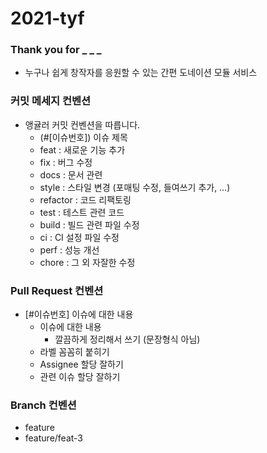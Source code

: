# 2021-tyf

### Thank you for _ _ _

- 누구나 쉽게 창작자를 응원할 수 있는 간편 도네이션 모듈 서비스

### 커밋 메세지 컨벤션

- 앵귤러 커밋 컨벤션을 따릅니다.
  - (#[이슈번호])  이슈 제목
  - feat :  새로운 기능 추가
  - fix : 버그 수정
  - docs : 문서 관련
  - style : 스타일 변경 (포매팅 수정, 들여쓰기 추가, …)
  - refactor : 코드 리팩토링
  - test : 테스트 관련 코드
  - build : 빌드 관련 파일 수정
  - ci : CI 설정 파일 수정
  - perf : 성능 개선
  - chore : 그 외 자잘한 수정

### Pull Request 컨벤션

- [#이슈번호] 이슈에 대한 내용
  - 이슈에 대한 내용
    - 깔끔하게 정리해서 쓰기 (문장형식 아님)
  - 라벨 꼼꼼히 붙히기
  - Assignee 할당 잘하기
  - 관련 이슈 할당 잘하기

### Branch 컨벤션

- feature
- feature/feat-3
